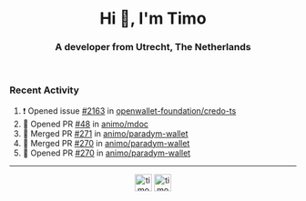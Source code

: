 <h1 align="center">Hi 👋, I'm Timo</h1>
<h3 align="center">A developer from Utrecht, The Netherlands</h3>
<br/>
<!-- https://github.com/rahuldkjain/github-profile-readme-generator --!>

<!--  <p align="left"><img src="https://github-readme-stats.vercel.app/api?username=timoglastra&show_icons=true&count_private=true&" alt="timoglastra" /></p> --!>

<!--
Github language stats
<p align="left"><img src="https://github-readme-stats.vercel.app/api/top-langs/?username=timoglastra&layout=compact" alt="timoglastra" /><p>
-->

<!-- Codestats language stats -->
<!-- <p align="left"><img src="https://codestats-readme.vercel.app/api/top-langs/?username=timoglastra&layout=compact&language_count=12" alt="timoglastra" /><p>    --!>
  
<h3>Recent Activity</h3>

<!--START_SECTION:activity-->
1. ❗ Opened issue [#2163](https://github.com/openwallet-foundation/credo-ts/issues/2163) in [openwallet-foundation/credo-ts](https://github.com/openwallet-foundation/credo-ts)
2. 💪 Opened PR [#48](https://github.com/animo/mdoc/pull/48) in [animo/mdoc](https://github.com/animo/mdoc)
3. 🎉 Merged PR [#271](https://github.com/animo/paradym-wallet/pull/271) in [animo/paradym-wallet](https://github.com/animo/paradym-wallet)
4. 🎉 Merged PR [#270](https://github.com/animo/paradym-wallet/pull/270) in [animo/paradym-wallet](https://github.com/animo/paradym-wallet)
5. 💪 Opened PR [#270](https://github.com/animo/paradym-wallet/pull/270) in [animo/paradym-wallet](https://github.com/animo/paradym-wallet)
<!--END_SECTION:activity-->

---

<p align="center">
<a href="https://twitter.com/timoglastra" target="blank"><img align="center" src="https://cdn.jsdelivr.net/npm/simple-icons@3.0.1/icons/twitter.svg" alt="timoglastra" height="30" width="30" /></a>
<a href="https://linkedin.com/in/timoglastra" target="blank"><img align="center" src="https://cdn.jsdelivr.net/npm/simple-icons@3.0.1/icons/linkedin.svg" alt="timoglastra" height="30" width="30" /></a>
</p>



